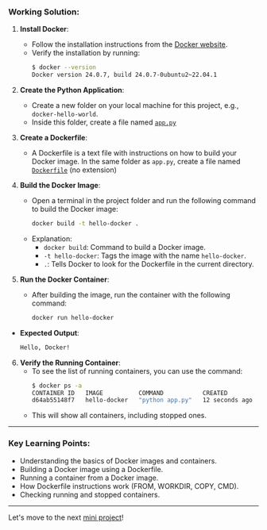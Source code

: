 ### **Working Solution:**

1. **Install Docker**:
   - Follow the installation instructions from the [Docker website](https://docs.docker.com/get-docker/).
   - Verify the installation by running:
     ```bash
     $ docker --version
     Docker version 24.0.7, build 24.0.7-0ubuntu2~22.04.1
     ```

2. **Create the Python Application**:
   - Create a new folder on your local machine for this project, e.g., `docker-hello-world`.
   - Inside this folder, create a file named [`app.py`](https://github.com/jkgaurav/docker-mini-projs/blob/main/mini-proj-1/docker-hello-world/app.py)

3. **Create a Dockerfile**:
   - A Dockerfile is a text file with instructions on how to build your Docker image. In the same folder as `app.py`, create a file named [`Dockerfile`](https://github.com/jkgaurav/docker-mini-projs/blob/main/mini-proj-1/docker-hello-world/Dockerfile) (no extension)

4. **Build the Docker Image**:
   - Open a terminal in the project folder and run the following command to build the Docker image:
     ```bash
     docker build -t hello-docker .
     ```
   - Explanation:
     - `docker build`: Command to build a Docker image.
     - `-t hello-docker`: Tags the image with the name `hello-docker`.
     - `.`: Tells Docker to look for the Dockerfile in the current directory.
    
5. **Run the Docker Container**:
   - After building the image, run the container with the following command:
     ```bash
     docker run hello-docker
     ```
  - **Expected Output**:
    ```bash
    Hello, Docker!
    ```
    
6. **Verify the Running Container**:
   - To see the list of running containers, you can use the command:
     ```bash
     $ docker ps -a
     CONTAINER ID   IMAGE          COMMAND           CREATED          STATUS                      PORTS     NAMES
     d64ab55148f7   hello-docker   "python app.py"   12 seconds ago   Exited (0) 11 seconds ago             boring_fermi
     ```
   - This will show all containers, including stopped ones.
---

### **Key Learning Points:**
- Understanding the basics of Docker images and containers.
- Building a Docker image using a Dockerfile.
- Running a container from a Docker image.
- How Dockerfile instructions work (FROM, WORKDIR, COPY, CMD).
- Checking running and stopped containers.

---

Let's move to the next [mini project]()!
